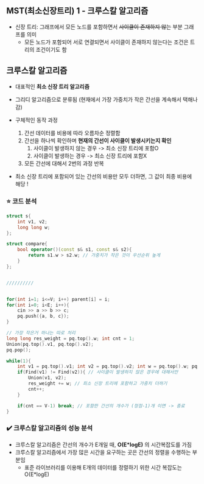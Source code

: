 ## MST(최소신장트리) 1 - 크루스칼 알고리즘

* 신장 트리: 그래프에서 모든 노드를 포함하면서 ~~사이클이 존재하지 않는~~ 부분 그래프를 의미
  * 모든 노드가 포함되어 서로 연결되면서 사이클이 존재하지 않는다는 조건은 트리의 조건이기도 함

## 크루스칼 알고리즘

* 대표적인 **최소 신장 트리 알고리즘**
* 그리디 알고리즘으로 분류됨 (현재에서 가장 가중치가 작은 간선을 계속해서 택해나감)

* 구체적인 동작 과정
  1) 간선 데이터를 비용에 따라 오름차순 정렬함
  2) 간선을 하나씩 확인하며 **현재의 간선이 사이클이 발생시키는지 확인**
     1) 사이클이 발생하지 않는 경우 -> 최소 신장 트리에 포함O
     2) 사이클이 발생하는 경우 -> 최소 신장 트리에 포함X
  3) 모든 간선에 대해서 2번의 과정 반복

* 최소 신장 트리에 포함되어 있는 간선의 비용만 모두 더하면, 그 값이 최종 비용에 해당 !

### ⭐️ 코드 분석

```cpp
struct s{
    int v1, v2;
    long long w;
};

struct compare{
    bool operator()(const s& s1, const s& s2){
        return s1.w > s2.w; // 가중치가 작은 것이 우선순위 높게
    }
};


//////////


for(int i=1; i<=V; i++) parent[i] = i;
for(int i=0; i<E; i++){
    cin >> a >> b >> c;
    pq.push({a, b, c});
}

// 가장 작은거 하나는 따로 처리
long long res_weight = pq.top().w; int cnt = 1;
Union(pq.top().v1, pq.top().v2);
pq.pop();

while(1){
    int v1 = pq.top().v1; int v2 = pq.top().v2; int w = pq.top().w; pq.pop();
    if(Find(v1) != Find(v2)){ // 사이클이 발생하지 않은 경우에 대해서만
        Union(v1, v2); 
        res_weight += w; // 최소 신장 트리에 포함하고 가중치 더하기
        cnt++;
    }

    if(cnt == V-1) break; // 포함한 간선의 개수가 (정점-1)개 이면 -> 종료
}
```



### ✔️ 크루스칼 알고리즘의 성능 분석

* 크루스칼 알고리즘은 간선의 개수가 E개일 때, **O(E*logE)** 의 시간복잡도를 가짐
* 크루스칼 알고리즘에서 가장 많은 시간을 요구하는 곳은 간선의 정렬을 수행하는 부분임
  * 표준 라이브러리를 이용해 E개의 데이터를 정렬하기 위한 시간 복잡도는 O(E*logE)
